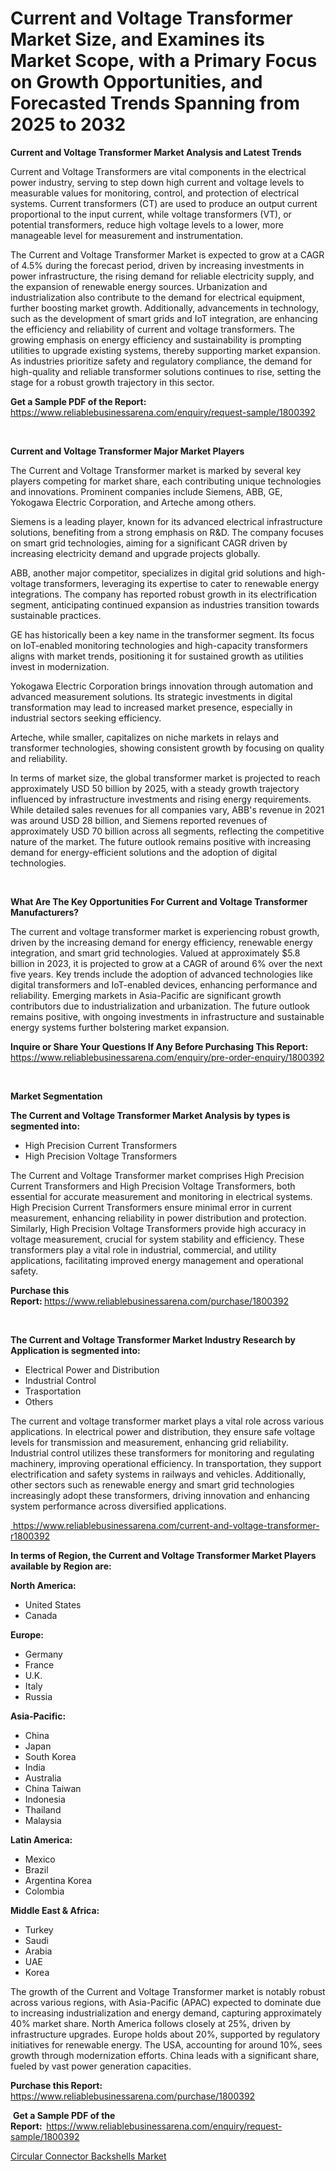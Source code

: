 <p><h1>Current and Voltage Transformer Market Size, and Examines its Market Scope, with a Primary Focus on Growth Opportunities, and Forecasted Trends Spanning from 2025 to 2032</h1></p><p><strong>Current and Voltage Transformer Market Analysis and Latest Trends</strong></p>
<p><p>Current and Voltage Transformers are vital components in the electrical power industry, serving to step down high current and voltage levels to measurable values for monitoring, control, and protection of electrical systems. Current transformers (CT) are used to produce an output current proportional to the input current, while voltage transformers (VT), or potential transformers, reduce high voltage levels to a lower, more manageable level for measurement and instrumentation.</p><p>The Current and Voltage Transformer Market is expected to grow at a CAGR of 4.5% during the forecast period, driven by increasing investments in power infrastructure, the rising demand for reliable electricity supply, and the expansion of renewable energy sources. Urbanization and industrialization also contribute to the demand for electrical equipment, further boosting market growth. Additionally, advancements in technology, such as the development of smart grids and IoT integration, are enhancing the efficiency and reliability of current and voltage transformers. The growing emphasis on energy efficiency and sustainability is prompting utilities to upgrade existing systems, thereby supporting market expansion. As industries prioritize safety and regulatory compliance, the demand for high-quality and reliable transformer solutions continues to rise, setting the stage for a robust growth trajectory in this sector.</p></p>
<p><strong>Get a Sample PDF of the Report:&nbsp;</strong> <a href="https://www.reliablebusinessarena.com/enquiry/request-sample/1800392?utm_campaign=3492&utm_medium=2&utm_source=Github&utm_content=ia&utm_term=06042025&utm_id=current-and-voltage-transformer">https://www.reliablebusinessarena.com/enquiry/request-sample/1800392</a></p>
<p>&nbsp;</p>
<p><strong>Current and Voltage Transformer Major Market Players</strong></p>
<p><p>The Current and Voltage Transformer market is marked by several key players competing for market share, each contributing unique technologies and innovations. Prominent companies include Siemens, ABB, GE, Yokogawa Electric Corporation, and Arteche among others.</p><p>Siemens is a leading player, known for its advanced electrical infrastructure solutions, benefiting from a strong emphasis on R&D. The company focuses on smart grid technologies, aiming for a significant CAGR driven by increasing electricity demand and upgrade projects globally.</p><p>ABB, another major competitor, specializes in digital grid solutions and high-voltage transformers, leveraging its expertise to cater to renewable energy integrations. The company has reported robust growth in its electrification segment, anticipating continued expansion as industries transition towards sustainable practices.</p><p>GE has historically been a key name in the transformer segment. Its focus on IoT-enabled monitoring technologies and high-capacity transformers aligns with market trends, positioning it for sustained growth as utilities invest in modernization.</p><p>Yokogawa Electric Corporation brings innovation through automation and advanced measurement solutions. Its strategic investments in digital transformation may lead to increased market presence, especially in industrial sectors seeking efficiency.</p><p>Arteche, while smaller, capitalizes on niche markets in relays and transformer technologies, showing consistent growth by focusing on quality and reliability.</p><p>In terms of market size, the global transformer market is projected to reach approximately USD 50 billion by 2025, with a steady growth trajectory influenced by infrastructure investments and rising energy requirements. While detailed sales revenues for all companies vary, ABB's revenue in 2021 was around USD 28 billion, and Siemens reported revenues of approximately USD 70 billion across all segments, reflecting the competitive nature of the market. The future outlook remains positive with increasing demand for energy-efficient solutions and the adoption of digital technologies.</p></p>
<p>&nbsp;</p>
<p><strong>What Are The Key Opportunities For Current and Voltage Transformer Manufacturers?</strong></p>
<p><p>The current and voltage transformer market is experiencing robust growth, driven by the increasing demand for energy efficiency, renewable energy integration, and smart grid technologies. Valued at approximately $5.8 billion in 2023, it is projected to grow at a CAGR of around 6% over the next five years. Key trends include the adoption of advanced technologies like digital transformers and IoT-enabled devices, enhancing performance and reliability. Emerging markets in Asia-Pacific are significant growth contributors due to industrialization and urbanization. The future outlook remains positive, with ongoing investments in infrastructure and sustainable energy systems further bolstering market expansion.</p></p>
<p><strong>Inquire or Share Your Questions If Any Before Purchasing This Report:</strong> <a href="https://www.reliablebusinessarena.com/enquiry/pre-order-enquiry/1800392?utm_campaign=3492&utm_medium=2&utm_source=Github&utm_content=ia&utm_term=06042025&utm_id=current-and-voltage-transformer">https://www.reliablebusinessarena.com/enquiry/pre-order-enquiry/1800392</a></p>
<p>&nbsp;</p>
<p><strong>Market Segmentation</strong></p>
<p><strong>The Current and Voltage Transformer Market Analysis by types is segmented into:</strong></p>
<p><ul><li>High Precision Current Transformers</li><li>High Precision Voltage Transformers</li></ul></p>
<p><p>The Current and Voltage Transformer market comprises High Precision Current Transformers and High Precision Voltage Transformers, both essential for accurate measurement and monitoring in electrical systems. High Precision Current Transformers ensure minimal error in current measurement, enhancing reliability in power distribution and protection. Similarly, High Precision Voltage Transformers provide high accuracy in voltage measurement, crucial for system stability and efficiency. These transformers play a vital role in industrial, commercial, and utility applications, facilitating improved energy management and operational safety.</p></p>
<p><strong>Purchase this Report:&nbsp;</strong><a href="https://www.reliablebusinessarena.com/purchase/1800392?utm_campaign=3492&utm_medium=2&utm_source=Github&utm_content=ia&utm_term=06042025&utm_id=current-and-voltage-transformer">https://www.reliablebusinessarena.com/purchase/1800392</a></p>
<p>&nbsp;</p>
<p><strong>The Current and Voltage Transformer Market Industry Research by Application is segmented into:</strong></p>
<p><ul><li>Electrical Power and Distribution</li><li>Industrial Control</li><li>Trasportation</li><li>Others</li></ul></p>
<p><p>The current and voltage transformer market plays a vital role across various applications. In electrical power and distribution, they ensure safe voltage levels for transmission and measurement, enhancing grid reliability. Industrial control utilizes these transformers for monitoring and regulating machinery, improving operational efficiency. In transportation, they support electrification and safety systems in railways and vehicles. Additionally, other sectors such as renewable energy and smart grid technologies increasingly adopt these transformers, driving innovation and enhancing system performance across diversified applications.</p></p>
<p><a href="https://www.reliablebusinessarena.com/current-and-voltage-transformer-r1800392?utm_campaign=3492&utm_medium=2&utm_source=Github&utm_content=ia&utm_term=06042025&utm_id=current-and-voltage-transformer">&nbsp;https://www.reliablebusinessarena.com/current-and-voltage-transformer-r1800392</a></p>
<p><strong>In terms of Region, the Current and Voltage Transformer Market Players available by Region are:</strong></p>
<p>
    <p> <strong> North America: </strong>
        <ul>
            <li>United States</li>
            <li>Canada</li>
        </ul>
        </p> 
    <p> <strong> Europe: </strong>
        <ul>
            <li>Germany</li>
            <li>France</li>
            <li>U.K.</li>
            <li>Italy</li>
            <li>Russia</li>
        </ul>
        </p> 
    <p> <strong> Asia-Pacific: </strong>
        <ul>
            <li>China</li>
            <li>Japan</li>
            <li>South Korea</li>
            <li>India</li>
            <li>Australia</li>
            <li>China Taiwan</li>
            <li>Indonesia</li>
            <li>Thailand</li>
            <li>Malaysia</li>
        </ul>
        </p> 
    <p> <strong> Latin America: </strong>
        <ul>
            <li>Mexico</li>
            <li>Brazil</li>
            <li>Argentina Korea</li>
            <li>Colombia</li>
        </ul>
        </p> 
    <p> <strong> Middle East & Africa: </strong>
        <ul>
            <li>Turkey</li>
            <li>Saudi</li>
            <li>Arabia</li>
            <li>UAE</li>
            <li>Korea</li>
        </ul>
    </p>
    </p>
<p><p>The growth of the Current and Voltage Transformer market is notably robust across various regions, with Asia-Pacific (APAC) expected to dominate due to increasing industrialization and energy demand, capturing approximately 40% market share. North America follows closely at 25%, driven by infrastructure upgrades. Europe holds about 20%, supported by regulatory initiatives for renewable energy. The USA, accounting for around 10%, sees growth through modernization efforts. China leads with a significant share, fueled by vast power generation capacities.</p></p>
<p><strong>Purchase this Report: </strong><a href="https://www.reliablebusinessarena.com/purchase/1800392?utm_campaign=3492&utm_medium=2&utm_source=Github&utm_content=ia&utm_term=06042025&utm_id=current-and-voltage-transformer">https://www.reliablebusinessarena.com/purchase/1800392</a></p>
<p>&nbsp;<strong>Get a Sample PDF of the Report:&nbsp;&nbsp;</strong><a href="https://www.reliablebusinessarena.com/enquiry/request-sample/1800392?utm_campaign=3492&utm_medium=2&utm_source=Github&utm_content=ia&utm_term=06042025&utm_id=current-and-voltage-transformer">https://www.reliablebusinessarena.com/enquiry/request-sample/1800392</a></p>
<p><strong></strong></p>
<p><p><a href="https://github.com/pichuaadh0/Market-Research-Report-List-1/blob/main/circular-connector-backshells-market.md?utm_campaign=3492&utm_medium=2&utm_source=Github&utm_content=ia&utm_term=06042025&utm_id=current-and-voltage-transformer">Circular Connector Backshells Market</a></p></p>